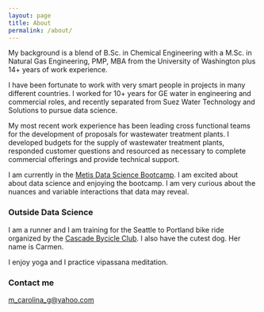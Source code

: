 ```yaml
---
layout: page
title: About
permalink: /about/
---
```


My background is a blend of B.Sc. in Chemical Engineering with a M.Sc. in Natural Gas Engineering, PMP,  MBA from the University of Washington plus 14+ years of work experience. 

I have been fortunate to work with very smart people in projects in many different countries. I worked for 10+ years for GE water in engineering and commercial roles, and recently separated from Suez Water Technology and Solutions to pursue data science.

My most recent work experience has been leading cross functional teams for the development of proposals for wastewater treatment plants. I developed budgets for the supply of wastewater treatment plants, responded customer questions and resourced as necessary to complete commercial offerings and provide technical support.

I am currently in the [Metis Data Science Bootcamp](https://www.thisismetis.com/data-science-bootcamps). I am excited about about data science and enjoying the bootcamp. I am very curious about the nuances and variable interactions that data may reveal.

### Outside Data Science

I am a runner and I am training for the Seattle to Portland bike ride organized by the [Cascade Bycicle Club](https://cascade.org/).  I also have the cutest dog. Her name is Carmen.

I enjoy yoga and I practice vipassana meditation.

### Contact me

[m_carolina_g@yahoo.com](mailto:m_carolina_g@yahoo.com)
